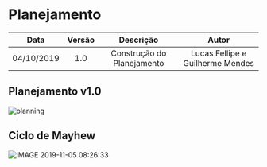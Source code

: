 # Planejamento

|    Data    | Versão |                 Descrição                 |     Autor     |
| :--------: | :----: | :---------------------------------------: | :-----------: |
| 04/10/2019 |  1.0   | Construção do Planejamento | Lucas Fellipe e Guilherme Mendes |

## Planejamento v1.0

![planning](https://user-images.githubusercontent.com/40740008/68158838-418fce00-ff2f-11e9-809a-58341af2a2ba.jpg)

## Ciclo de Mayhew

![IMAGE 2019-11-05 08:26:33](https://user-images.githubusercontent.com/40740008/68204073-f9f85900-ffa5-11e9-9ede-83fb90f46429.jpg)

<!DOCTYPE html>
<html>
<head>
<style src='docs/docs/assets/css/table.css'>
</style>
<link rel="stylesheet" href="docs/assets/css/table.css">
</head>
</html> 